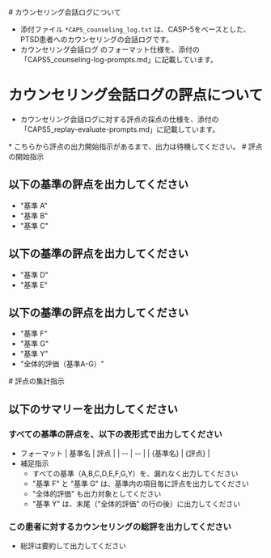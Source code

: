 <!-- ------------------------------------------------------------

[CAPS-5] Evaluation Introduction Prompts

------------------------------------------------------------ -->

<prompt id="introduce">
# カウンセリング会話ログについて

* 添付ファイル `*CAPS_counseling_log.txt` は、CASP-5をベースとした、PTSD患者へのカウンセリングの会話ログです。
* カウンセリング会話ログ のフォーマット仕様を、添付の「CAPS5_counseling-log-prompts.md」に記載しています。

# カウンセリング会話ログの評点について

* カウンセリング会話ログに対する評点の採点の仕様を、添付の「CAPS5_replay-evaluate-prompts.md」に記載しています。
</prompt>

<!-- chatui からの入力の場合の、追加プロンプト -->
<prompt id="introduce-for-chatui">
* こちらから評点の出力開始指示があるまで、出力は待機してください。
</prompt>


<!-- ------------------------------------------------------------

Evaluation Prompts

* 基準パートごとの評点出力指示プロンプト

* Note
  ※概ね上記の出力はAI Modelの1回での出力サイズ制限を超過するため、以下の様なプロンプトで、処理の再開を促す。
  > `please continue` or `続きを出力してください`

------------------------------------------------------------ -->

<prompt id="request_evaluate">
# 評点の開始指示

## 以下の基準の評点を出力してください
- "基準 A"
- "基準 B"
- "基準 C"

## 以下の基準の評点を出力してください
- "基準 D"
- "基準 E"

## 以下の基準の評点を出力してください
- "基準 F"
- "基準 G"
- "基準 Y"
- "全体的評価（基準A-G）"
</prompt>

<prompt id="request_evaluate_additional">
  <!-- empty -->
</prompt>

<prompt id="request_evaluate_summarize">
# 評点の集計指示

## 以下のサマリーを出力してください
### すべての基準の評点を、以下の表形式で出力してください
* フォーマット
  | 基準名 | 評点 |
  | -- | -- |
  | {基準名} | {評点} |
* 補足指示
  * すべての基準（A,B,C,D,E,F,G,Y）を、漏れなく出力してください
  * "基準 F" と "基準 G" は、基準内の項目毎に評点を出力してください
  * "全体的評価" も出力対象としてください
  * "基準 Y" は、末尾（"全体的評価" の行の後）に出力してください
### この患者に対するカウンセリングの総評を出力してください
* 総評は要約して出力してください
</prompt>

<prompt id="request_evaluate_summarize_additional">
  <!-- empty -->
</prompt>
